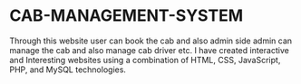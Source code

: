 # CAB-MANAGEMENT-SYSTEM
 Through this website user can book the cab and also admin side admin can manage the cab and also manage  cab driver etc.  I have created interactive and Interesting websites using a combination of HTML, CSS, JavaScript, PHP, and  MySQL technologies.
